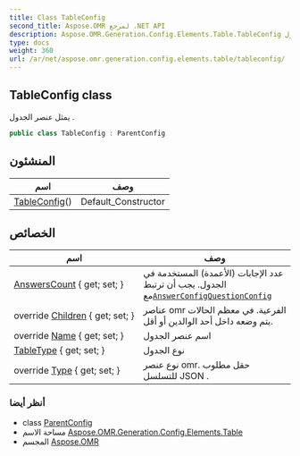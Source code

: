 ```yaml
---
title: Class TableConfig
second_title: Aspose.OMR لمرجع .NET API
description: Aspose.OMR.Generation.Config.Elements.Table.TableConfig فصل. يمثل عنصر الجدول .
type: docs
weight: 360
url: /ar/net/aspose.omr.generation.config.elements.table/tableconfig/
---
```

## TableConfig class

يمثل عنصر الجدول .

```csharp
public class TableConfig : ParentConfig
```

## المنشئون

| اسم | وصف |
| --- | --- |
| [TableConfig](tableconfig/)() | Default_Constructor |

## الخصائص

| اسم | وصف |
| --- | --- |
| [AnswersCount](../../aspose.omr.generation.config.elements.table/tableconfig/answerscount/) { get; set; } | عدد الإجابات (الأعمدة) المستخدمة في الجدول. يجب أن ترتبط مع[`AnswerConfig`](../../aspose.omr.generation.config.elements.parents/answerconfig/)[`QuestionConfig`](../questionconfig/) |
| override [Children](../../aspose.omr.generation.config.elements.table/tableconfig/children/) { get; set; } | عناصر omr الفرعية. في معظم الحالات يتم وضعه داخل أحد الوالدين أو أقل. |
| override [Name](../../aspose.omr.generation.config.elements.table/tableconfig/name/) { get; set; } | اسم عنصر الجدول |
| [TableType](../../aspose.omr.generation.config.elements.table/tableconfig/tabletype/) { get; set; } | نوع الجدول |
| override [Type](../../aspose.omr.generation.config.elements.table/tableconfig/type/) { get; set; } | نوع عنصر omr. حقل مطلوب للتسلسل JSON . |

### أنظر أيضا

* class [ParentConfig](../../aspose.omr.generation.config/parentconfig/)
* مساحة الاسم [Aspose.OMR.Generation.Config.Elements.Table](../../aspose.omr.generation.config.elements.table/)
* المجسم [Aspose.OMR](../../)


